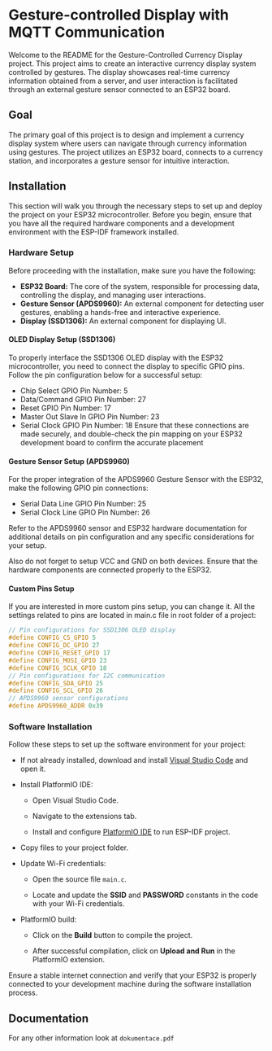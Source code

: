 # Gesture-controlled Display with MQTT Communication

Welcome to the README for the Gesture-Controlled Currency Display project. This project aims
to create an interactive currency display system controlled by gestures. The display showcases real-time
currency information obtained from a server, and user interaction is facilitated through an
external gesture sensor connected to an ESP32 board.

## Goal

The primary goal of this project is to design and implement a currency display system where users can
navigate through currency information using gestures. The project utilizes an ESP32 board, connects
to a currency station, and incorporates a gesture sensor for intuitive interaction.

## Installation

This section will walk you through the necessary steps to set up and deploy the project on your ESP32
microcontroller. Before you begin, ensure that you have all the required hardware components and a
development environment with the ESP-IDF framework installed.

### Hardware Setup

Before proceeding with the installation, make sure you have the following:

- **ESP32 Board:** The core of the system, responsible for processing data, controlling the display,
and managing user interactions.
- **Gesture Sensor (APDS9960):** An external component for detecting user gestures, enabling a
hands-free and interactive experience.
- **Display (SSD1306):** An external component for displaying UI.

#### OLED Display Setup (SSD1306)

To properly interface the SSD1306 OLED display with the ESP32 microcontroller, you need to connect
the display to specific GPIO pins. Follow the pin configuration below for a successful setup:
- Chip Select GPIO Pin Number: 5
- Data/Command GPIO Pin Number: 27
- Reset GPIO Pin Number: 17
- Master Out Slave In GPIO Pin Number: 23
- Serial Clock GPIO Pin Number: 18
Ensure that these connections are made securely, and double-check the pin mapping on your ESP32
development board to confirm the accurate placement

#### Gesture Sensor Setup (APDS9960)

For the proper integration of the APDS9960 Gesture Sensor with the ESP32, make the following
GPIO pin connections:

- Serial Data Line GPIO Pin Number: 25
- Serial Clock Line GPIO Pin Number: 26

Refer to the APDS9960 sensor and ESP32 hardware documentation for additional details on pin
configuration and any specific considerations for your setup.

Also do not forget to setup VCC and GND on both devices. Ensure that the hardware components
are connected properly to the ESP32.

#### Custom Pins Setup

If you are interested in more custom pins setup, you can change it. All the settings related to pins are
located in main.c file in root folder of a project:

```c
// Pin configurations for SSD1306 OLED display
#define CONFIG_CS_GPIO 5
#define CONFIG_DC_GPIO 27
#define CONFIG_RESET_GPIO 17
#define CONFIG_MOSI_GPIO 23
#define CONFIG_SCLK_GPIO 18
// Pin configurations for I2C communication
#define CONFIG_SDA_GPIO 25
#define CONFIG_SCL_GPIO 26
// APDS9960 sensor configurations
#define APDS9960_ADDR 0x39
```

### Software Installation

Follow these steps to set up the software environment for your project:

- If not already installed, download and install [Visual Studio Code](https://code.visualstudio.com/) and open it.
  
- Install PlatformIO IDE:

  - Open Visual Studio Code.
  
  - Navigate to the extensions tab.
  
  - Install and configure [PlatformIO IDE](https://marketplace.visualstudio.com/items?itemName=platformio.platformio-ide) to run ESP-IDF project.
  
- Copy files to your project folder.

- Update Wi-Fi credentials:
  
  - Open the source file `main.c`.
  
  - Locate and update the **SSID** and **PASSWORD** constants in the code with your Wi-Fi credentials.
  
- PlatformIO build:
  
  - Click on the **Build** button to compile the project.
  
  - After successful compilation, click on **Upload and Run** in the PlatformIO extension.

Ensure a stable internet connection and verify that your ESP32 is properly connected to your development machine during the software installation process.

## Documentation

For any other information look at `dokumentace.pdf`